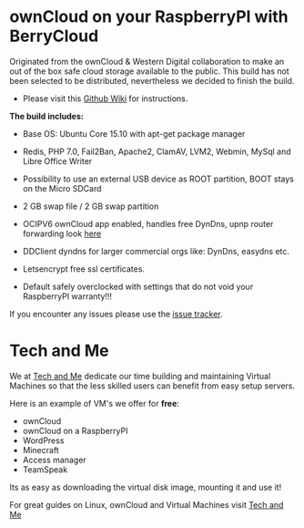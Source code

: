 # ownCloud on your RaspberryPI with BerryCloud

Originated from the ownCloud & Western Digital collaboration to make an out of the box safe cloud storage available to the public. This build has not been selected to be distributed, nevertheless we decided to finish the build.

* Please visit this [Github Wiki](https://github.com/ezraholm50/BerryCloud/wiki) for instructions.

**The build includes:**

* Base OS: Ubuntu Core 15.10 with apt-get package manager

* Redis, PHP 7.0, Fail2Ban, Apache2, ClamAV, LVM2, Webmin, MySql and Libre Office Writer

* Possibility to use an external USB device as ROOT partition, BOOT stays on the Micro SDCard

* 2 GB swap file / 2 GB swap partition 

* OCIPV6 ownCloud app enabled, handles free DynDns, upnp router forwarding look [here](https://github.com/miska/ocipv6)

* DDClient dyndns for larger commercial orgs like: DynDns, easydns etc.

* Letsencrypt free ssl certificates.

* Default safely overclocked with settings that do not void your RaspberryPI warranty!!!

If you encounter any issues please use the [issue tracker](https://github.com/ezraholm50/BerryCloud/issues).

# Tech and Me

We at [Tech and Me](https://www.techandme.se) dedicate our time building and maintaining Virtual Machines so that the less skilled users can benefit from easy setup servers.

Here is an example of VM's we offer for **free**:

* ownCloud
* ownCloud on a RaspberryPI
* WordPress
* Minecraft
* Access manager
* TeamSpeak

Its as easy as downloading the virtual disk image, mounting it and use it!

For great guides on Linux, ownCloud and Virtual Machines visit [Tech and Me](https://www.techandme.se)

